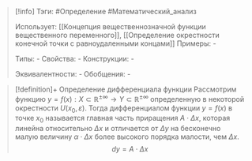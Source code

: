 > [!info]
> Тэги: #Определение #Математический_анализ   
> 
> Использует: [[Концепция вещественнозначной функции вещественного переменного]], [[Определение окрестности конечной точки с равноудаленными концами]]
> Примеры: *-*
> 
> Типы: *-*
> Свойства: *-*
> Конструкции: *-*
> 
> Эквивалентности: *-*
> Обобщения: *-*

> [!definition]+ Определение дифференциала функции
> Рассмотрим функцию $y = f(x):X \subset \mathbb{R^{\pm\infty}}\rightarrow Y \subset \mathbb{R^{\pm\infty}}$ определенную в некоторой окрестности $U(x_0, \varepsilon)$. Тогда дифференциалом функции  $y=f(x)$ в точке $x_0$ называется главная часть приращения $A \cdot \Delta x$, которая линейна относительно $\Delta x$ и отличается от $\Delta y$ на бесконечно малую величину $\alpha \cdot \Delta x$ более высокого порядка малости, чем $\Delta x$. $$dy = A \cdot \Delta x$$